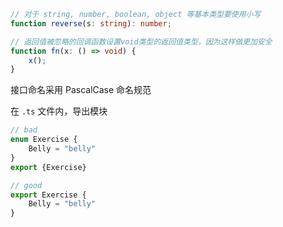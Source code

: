 ```typescript
// 对于 string, number, boolean, object 等基本类型要使用小写
function reverse(s: string): number;

// 返回值被忽略的回调函数设置void类型的返回值类型，因为这样做更加安全
function fn(x: () => void) {
    x();
}
```

接口命名采用 PascalCase 命名规范

在 `.ts` 文件内，导出模块

```typescript
// bad
enum Exercise {
	Belly = "belly"
}
export {Exercise}

// good
export Exercise {
	Belly = "belly"
}
```